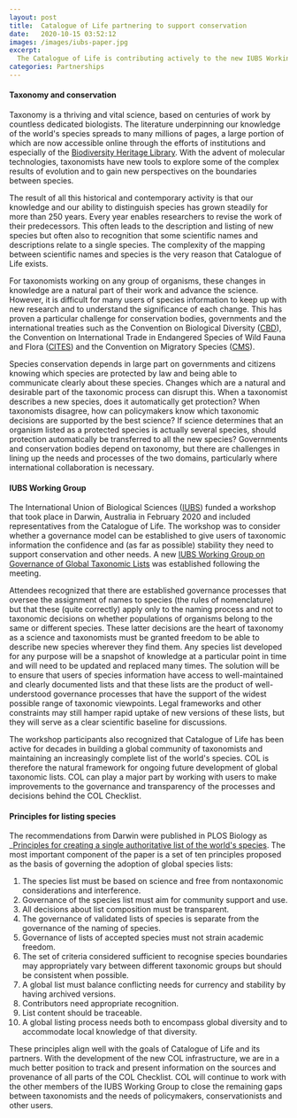 ```yaml
---
layout: post
title:  Catalogue of Life partnering to support conservation 
date:   2020-10-15 03:52:12
images: /images/iubs-paper.jpg
excerpt:
  The Catalogue of Life is contributing actively to the new IUBS Working Group on the Governance of Taxonomic Lists
categories: Partnerships
---
```


#### Taxonomy and conservation
Taxonomy is a thriving and vital science, based on centuries of work by countless dedicated biologists. The literature underpinning our knowledge of the world's species spreads to many millions of pages, a large portion of which are now accessible online through the efforts of institutions and especially of the [Biodiversity Heritage Library](https://biodiversitylibrary.org/). With the advent of molecular technologies, taxonomists have new tools to explore some of the complex results of evolution and to gain new perspectives on the boundaries between species.

The result of all this historical and contemporary activity is that our knowledge and our ability to distinguish species has grown steadily for more than 250 years. Every year enables researchers to revise the work of their predecessors. This often leads to the description and listing of new species but often also to recognition that some scientific names and descriptions relate to a single species. The complexity of the mapping between scientific names and species is the very reason that Catalogue of Life exists.

For taxonomists working on any group of organisms, these changes in knowledge are a natural part of their work and advance the science. However, it is difficult for many users of species information to keep up with new research and to understand the significance of each change. This has proven a particular challenge for conservation bodies, governments and the international treaties such as the Convention on Biological Diversity ([CBD](https://cbd.int/)), the Convention on International Trade in Endangered Species of Wild Fauna and Flora ([CITES](https://cites.org/)) and the Convention on Migratory Species ([CMS](https://cms.int)). 

Species conservation depends in large part on governments and citizens knowing which species are protected by law and being able to communicate clearly about these species. Changes which are a natural and desirable part of the taxonomic process can disrupt this. When a taxonomist describes a new species, does it automatically get protection? When taxonomists disagree, how can policymakers know which taxonomic decisions are supported by the best science? If science determines that an organism listed as a protected species is actually several species, should protection automatically be transferred to all the new species? Governments and conservation bodies depend on taxonomy, but there are challenges in lining up the needs and processes of the two domains, particularly where international collaboration is necessary.

#### IUBS Working Group
The International Union of Biological Sciences ([IUBS](http://www.iubs.org/)) funded a workshop that took place in Darwin, Australia in February 2020 and included representatives from the Catalogue of Life. The workshop was to consider whether a governance model can be established to give users of taxonomic information the confidence and (as far as possible) stability they need to support conservation and other needs. A new [IUBS Working Group on Governance of Global Taxonomic Lists](iubs.org/iubs-activities/scientific-programmes/governance-of-global-taxonomic-lists.html) was established following the meeting.

Attendees recognized that there are established governance processes that oversee the assignment of names to species (the rules of nomenclature) but that these (quite correctly) apply only to the naming process and not to taxonomic decisions on whether populations of organisms belong to the same or different species. These latter decisions are the heart of taxonomy as a science and taxonomists must be granted freedom to be able to describe new species wherever they find them. Any species list developed for any purpose will be a snapshot of knowledge at a particular point in time and will need to be updated and replaced many times. The solution will be to ensure that users of species information have access to well-maintained and clearly documented lists and that these lists are the product of well-understood governance processes that have the support of the widest possible range of taxonomic viewpoints. Legal frameworks and other constraints may still hamper rapid uptake of new versions of these lists, but they will serve as a clear scientific baseline for discussions.

The workshop participants also recognized that Catalogue of Life has been active for decades in building a global community of taxonomists and maintaining an increasingly complete list of the world's species. COL is therefore the natural framework for ongoing future development of global taxonomic lists. COL can play a major part by working with users to make improvements to the governance and transparency of the processes and decisions behind the COL Checklist.

#### Principles for listing species
The recommendations from Darwin were published in PLOS Biology as _[Principles for creating a single authoritative list of the world's species](https://doi.org/10.1371/journal.pbio.3000736). The most important component of the paper is a set of ten principles proposed as the basis of governing the adoption of global species lists:

1. The species list must be based on science and free from nontaxonomic considerations and interference.
2. Governance of the species list must aim for community support and use.
3. All decisions about list composition must be transparent.
4. The governance of validated lists of species is separate from the governance of the naming of species.
5. Governance of lists of accepted species must not strain academic freedom.
6. The set of criteria considered sufficient to recognise species boundaries may appropriately vary between different taxonomic groups but should be consistent when possible.
7. A global list must balance conflicting needs for currency and stability by having archived versions.
8. Contributors need appropriate recognition.
9. List content should be traceable.
10. A global listing process needs both to encompass global diversity and to accommodate local knowledge of that diversity.

These principles align well with the goals of Catalogue of Life and its partners. With the development of the new COL infrastructure, we are in a much better position to track and present information on the sources and provenance of all parts of the COL Checklist. COL will continue to work with the other members of the IUBS Working Group to close the remaining gaps between taxonomists and the needs of policymakers, conservationists and other users.
